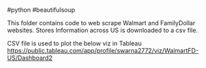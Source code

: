 #python #beautifulsoup

This folder contains code to web scrape Walmart and FamilyDollar websites. 
Stores Information across US is downloaded to a csv file.

CSV file is used to plot the below viz in Tableau
https://public.tableau.com/app/profile/swarna2772/viz/WalmartFD-US/Dashboard2